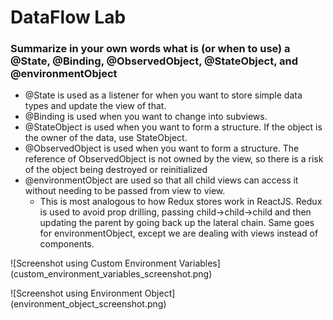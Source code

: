 # DataFlow Lab


### Summarize in your own words what is (or when to use) a @State, @Binding, @ObservedObject, @StateObject, and @environmentObject



- @State is used as a listener for when you want to store simple data types and update the view of that.
- @Binding is used when you want to change into subviews.
- @StateObject is used when you want to form a structure. If the object is the owner of the data, use StateObject.
- @ObservedObject is used when you want to form a structure. The reference of ObservedObject is not owned by the view, so there is a risk of the object being destroyed or reinitialized
- @environmentObject are used so that all child views can access it without needing to be passed from view to view.
    - This is most analogous to how Redux stores work in ReactJS. Redux is used to avoid prop drilling, passing child->child->child and then updating the parent by going back up the lateral chain. Same goes for environmentObject, except we are dealing with views instead of components. 
    
![Screenshot using Custom Environment Variables] (custom_environment_variables_screenshot.png)

![Screenshot using Environment Object] (environment_object_screenshot.png)

